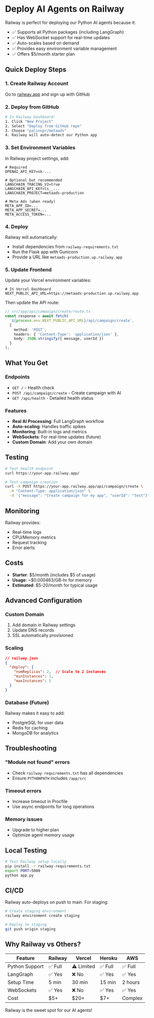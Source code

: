 # Deploy AI Agents on Railway

Railway is perfect for deploying our Python AI agents because it:
- ✅ Supports all Python packages (including LangGraph)
- ✅ Has WebSocket support for real-time updates
- ✅ Auto-scales based on demand
- ✅ Provides easy environment variable management
- ✅ Offers $5/month starter plan

## Quick Deploy Steps

### 1. Create Railway Account
Go to [railway.app](https://railway.app) and sign up with GitHub

### 2. Deploy from GitHub

```bash
# In Railway Dashboard:
1. Click "New Project"
2. Select "Deploy from GitHub repo"
3. Choose "palinopr/metaads"
4. Railway will auto-detect our Python app
```

### 3. Set Environment Variables

In Railway project settings, add:

```env
# Required
OPENAI_API_KEY=sk-...

# Optional but recommended
LANGCHAIN_TRACING_V2=true
LANGCHAIN_API_KEY=ls__...
LANGCHAIN_PROJECT=metaads-production

# Meta Ads (when ready)
META_APP_ID=...
META_APP_SECRET=...
META_ACCESS_TOKEN=...
```

### 4. Deploy

Railway will automatically:
- Install dependencies from `railway-requirements.txt`
- Run the Flask app with Gunicorn
- Provide a URL like `metaads-production.up.railway.app`

### 5. Update Frontend

Update your Vercel environment variables:

```env
# In Vercel Dashboard
NEXT_PUBLIC_API_URL=https://metaads-production.up.railway.app
```

Then update the API route:

```typescript
// src/app/api/campaign/create/route.ts
const response = await fetch(
  `${process.env.NEXT_PUBLIC_API_URL}/api/campaign/create`,
  {
    method: 'POST',
    headers: { 'Content-Type': 'application/json' },
    body: JSON.stringify({ message, userId })
  }
);
```

## What You Get

### Endpoints

- `GET /` - Health check
- `POST /api/campaign/create` - Create campaign with AI
- `GET /api/health` - Detailed health status

### Features

- **Real AI Processing**: Full LangGraph workflow
- **Auto-scaling**: Handles traffic spikes
- **Monitoring**: Built-in logs and metrics
- **WebSockets**: For real-time updates (future)
- **Custom Domain**: Add your own domain

## Testing

```bash
# Test health endpoint
curl https://your-app.railway.app/

# Test campaign creation
curl -X POST https://your-app.railway.app/api/campaign/create \
  -H "Content-Type: application/json" \
  -d '{"message": "Create campaign for my app", "userId": "test"}'
```

## Monitoring

Railway provides:
- Real-time logs
- CPU/Memory metrics
- Request tracking
- Error alerts

## Costs

- **Starter**: $5/month (includes $5 of usage)
- **Usage**: ~$0.000463/GB-hr for memory
- **Estimated**: $5-20/month for typical usage

## Advanced Configuration

### Custom Domain

1. Add domain in Railway settings
2. Update DNS records
3. SSL automatically provisioned

### Scaling

```json
// railway.json
{
  "deploy": {
    "numReplicas": 2,  // Scale to 2 instances
    "minInstances": 1,
    "maxInstances": 5
  }
}
```

### Database (Future)

Railway makes it easy to add:
- PostgreSQL for user data
- Redis for caching
- MongoDB for analytics

## Troubleshooting

### "Module not found" errors
- Check `railway-requirements.txt` has all dependencies
- Ensure `PYTHONPATH` includes `/app/src`

### Timeout errors
- Increase timeout in Procfile
- Use async endpoints for long operations

### Memory issues
- Upgrade to higher plan
- Optimize agent memory usage

## Local Testing

```bash
# Test Railway setup locally
pip install -r railway-requirements.txt
export PORT=5000
python app.py
```

## CI/CD

Railway auto-deploys on push to main. For staging:

```bash
# Create staging environment
railway environment create staging

# Deploy to staging
git push origin staging
```

## Why Railway vs Others?

| Feature | Railway | Vercel | Heroku | AWS |
|---------|---------|---------|---------|------|
| Python Support | ✅ Full | ⚠️ Limited | ✅ Full | ✅ Full |
| LangGraph | ✅ Yes | ❌ No | ✅ Yes | ✅ Yes |
| Setup Time | 5 min | 30 min | 15 min | 2 hours |
| WebSockets | ✅ Yes | ❌ No | ✅ Yes | ✅ Yes |
| Cost | $5+ | $20+ | $7+ | Complex |

Railway is the sweet spot for our AI agents!